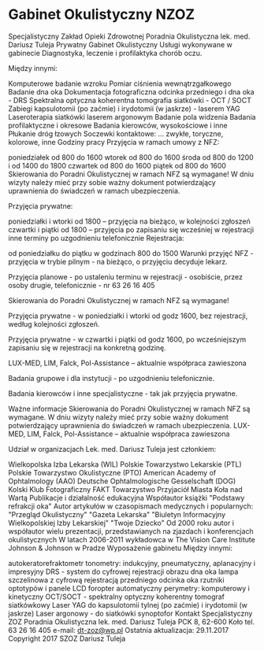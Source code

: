 # Gabinet Okulistyczny NZOZ


Specjalistyczny Zakład Opieki Zdrowotnej
Poradnia Okulistyczna
lek. med. Dariusz Tuleja
Prywatny Gabinet Okulistyczny
Usługi wykonywane w gabinecie
Diagnostyka, leczenie i profilaktyka chorób oczu.

Między innymi:

Komputerowe badanie wzroku
Pomiar ciśnienia wewnątrzgałkowego
Badanie dna oka
Dokumentacja fotograficzna odcinka przedniego i dna oka - DRS
Spektralna optyczna koherentna tomografia siatkówki - OCT / SOCT
Zabiegi kapsulotomii (po zaćmie) i irydotomii (w jaskrze) - laserem YAG
Laseroterapia siatkówki laserem argonowym
Badanie pola widzenia
Badania profilaktyczne i okresowe
Badania kierowców, wysokościowe i inne
Płukanie dróg łzowych
Soczewki kontaktowe:
... zwykłe, toryczne, kolorowe, inne
Godziny pracy
Przyjęcia w ramach umowy z NFZ:

poniedziałek od 800 do 1600
wtorek od 800 do 1600
środa od 800 do 1200 i od 1400 do 1800
czwartek od 800 do 1600
piątek od 800 do 1600
Skierowania do Poradni Okulistycznej w ramach NFZ są wymagane!
W dniu wizyty należy mieć przy sobie ważny dokument potwierdzający uprawnienia do świadczeń w ramach ubezpieczenia.
 

Przyjęcia prywatne:

poniedziałki i wtorki od 1800 – przyjęcia na bieżąco, w kolejności zgłoszeń
czwartki i piątki od 1800 – przyjęcia po zapisaniu się wcześniej w rejestracji
inne terminy po uzgodnieniu telefonicznie
Rejestracja:

od poniedziałku do piątku w godzinach 800 do 1500
Warunki przyjęć
NFZ - przyjęcia w trybie pilnym - na bieżąco, o przyjęciu decyduje lekarz.

Przyjęcia planowe - po ustaleniu terminu w rejestracji - osobiście, przez osoby drugie, telefonicznie - nr 63 26 16 405

Skierowania do Poradni Okulistycznej w ramach NFZ są wymagane!

Przyjęcia prywatne - w poniedziałki i wtorki od godz 1600, bez rejestracji, według kolejności zgłoszeń.

Przyjęcia prywatne - w czwartki i piątki od godz 1600, po wcześniejszym zapisaniu się w rejestracji na konkretną godzinę.

LUX-MED, LIM, Falck, Pol-Assistance – aktualnie współpraca zawieszona

Badania grupowe i dla instytucji - po uzgodnieniu telefonicznie.

Badania kierowców i inne specjalistyczne - tak jak przyjęcia prywatne.

Ważne informacje
Skierowania do Poradni Okulistycznej w ramach NFZ są wymagane.
W dniu wizyty należy mieć przy sobie ważny dokument potwierdzający uprawnienia do świadczeń w ramach ubezpieczenia.
LUX-MED, LIM, Falck, Pol-Assistance – aktualnie współpraca zawieszona

Udział w organizacjach
Lek. med. Dariusz Tuleja jest członkiem:

Wielkopolska Izba Lekarska (WIL)
Polskie Towarzystwo Lekarskie (PTL)
Polskie Towarzystwo Okulistyczne (PTO)
American Academy of Ophtalmology (AAO)
Deutsche Ophtalmologische Gesselschaft (DOG)
Kolski Klub Fotograficzny FAKT
Towarzystwo Przyjaciół Miasta Koła nad Wartą
Publikacje i działalność edukacyjna
Współautor książki "Podstawy refrakcji oka"
Autor artykułów w czasopismach medycznych i popularnych:
"Przegląd Okulistyczny"
"Gazeta Lekarska"
"Biuletyn Informacyjny Wielkopolskiej Izby Lekarskiej"
"Twoje Dziecko"
Od 2000 roku autor i współautor wielu prezentacji, przedstawianych na zjazdach i konferencjach okulistycznych
W latach 2006-2011 wykładowca w The Vision Care Institute Johnson & Johnson w Pradze
Wyposażenie gabinetu
Między innymi:

autokeratorefraktometr
tonometry: indukcyjny, pneumatyczny, aplanacyjny i impresyjny
DRS - system do cyfrowej rejestracji obrazu dna oka
lampa szczelinowa z cyfrową rejestracją przedniego odcinka oka
rzutniki optotypów i panele LCD
foropter automatyczny
perymetry: komputerowy i kinetyczny
OCT/SOCT - spektralny optyczny koherentny tomograf siatkówkowy
Laser YAG do kapsulotomii tylnej (po zaćmie) i irydotomii (w jaskrze)
Laser argonowy - do siatkówki
synoptofor
Kontakt
Specjalistyczny ZOZ
Poradnia Okulistyczna
lek. med. Dariusz Tuleja
PCK 8, 62-600 Koło
tel. 63 26 16 405
e-mail: dt-zoz@wp.pl
Ostatnia aktualizacja: 29.11.2017
Copyright 2017 SZOZ Dariusz Tuleja

